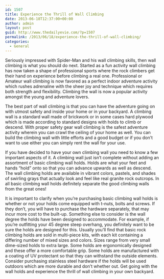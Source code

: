 ```yaml
---
id: 1507
title: Experience the Thrill of Wall Climbing
date: 2013-06-18T12:37:00+00:00
author: admin
layout: post
guid: http://www.thedailyevie.com/?p=1507
permalink: /2013/06/18/experience-the-thrill-of-wall-climbing/
categories:
  - General
---
```

Seriously impressed with Spider-Man and his wall climbing skills, then wall climbing is what you should do next. Started as a fun activity wall climbing has now taken a shape of professional sports where the rock climbers get their hand on experience before climbing a real one. Professional or Amateur wall climbing is now favored as a perfect indoor adventure activity which rushes adrenaline with the sheer joy and technique which requires both strength and flexibility. Climbing the wall is now a popular activity amongst the young and adventure lovers.

The best part of wall climbing is that you can have the adventure going on with utmost safety and inside your home or in your backyard. A climbing wall is a standard wall made of brickwork or in some cases hard plywood which is made according to standard designs with holds to climb or descend. With proper safety gear wall climbing is the safest adventure activity wherein you can crawl the ceiling of your home as well. You can build the climbing wall with little efforts and a good budget or if you don’t want to use either you can simply rent the wall for your use.

If you have decided to have your own climbing wall you need to know a few important aspects of it. A climbing wall just isn’t complete without adding an assortment of basic climbing wall holds. Holds are what your feet and hands “hold” onto so that you can advance upwards as well as descend. The wall climbing holds are available in vibrant colors, pastels, and shades of swirling grays that actually look and feel like real granite rock outcrops. In all basic climbing wall holds definitely separate the good climbing walls from the great ones!

It is important to clarify when you’re purchasing basic climbing wall holds is whether or not your holds come equipped with t-nuts, bolts and screws. If they don’t, you will have to purchase the hardware separately, that may incur more cost to the built-up. Something else to consider is the wall degree the holds have been designed to accommodate. For example, if you’re outfitting your 45 degree steep overhang, you definitely want to be sure the holds are designed for this. Usually you’ll find that basic rock climbing holds are sold in multi-piece kits, with each kit containing a differing number of mixed sizes and colors. Sizes range from very small dime-sized holds to extra large. Some holds are ergonomically designed and these offer a more comfortable grip. Some holds are manufactured with a coating of UV protectant so that they can withstand the outside elements. Consider purchasing stainless steel hardware if the holds will be used outdoors which are more durable and don’t whether out. Get going with the wall holds and experience the thrill of wall climbing in your own backyard.